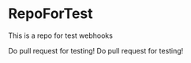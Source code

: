 # RepoForTest
This is a repo for test webhooks

Do pull request for testing!
Do pull request for testing!
